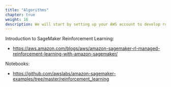 ```yaml
---
title: "Algorithms"
chapter: true
weight: 16
description: We will start by setting up your AWS account to develop robot applications with AWS RoboMaker. 
---
```


Introduction to SageMaker Reinforcement Learning:
- https://aws.amazon.com/blogs/aws/amazon-sagemaker-rl-managed-reinforcement-learning-with-amazon-sagemaker/ 

Notebooks:
- https://github.com/awslabs/amazon-sagemaker-examples/tree/master/reinforcement_learning 

